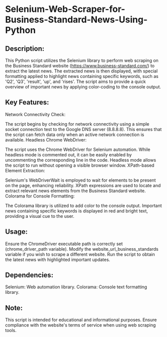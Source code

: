# Selenium-Web-Scraper-for-Business-Standard-News-Using-Python

## Description:
This Python script utilizes the Selenium library to perform web scraping on the Business Standard website (https://www.business-standard.com/) to extract the latest news. The extracted news is then displayed, with special formatting applied to highlight news containing specific keywords, such as 'Q2', 'Q3', 'result', 'up', and 'rises'. The script aims to provide a quick overview of important news by applying color-coding to the console output.

## Key Features:
Network Connectivity Check:

The script begins by checking for network connectivity using a simple socket connection test to the Google DNS server (8.8.8.8). This ensures that the script can fetch data only when an active network connection is available.
Headless Chrome WebDriver:

The script uses the Chrome WebDriver for Selenium automation. While headless mode is commented out, it can be easily enabled by uncommenting the corresponding line in the code. Headless mode allows the script to run without opening a visible browser window.
XPath-based Element Extraction:

Selenium's WebDriverWait is employed to wait for elements to be present on the page, enhancing reliability. XPath expressions are used to locate and extract relevant news elements from the Business Standard website.
Colorama for Console Formatting:

The Colorama library is utilized to add color to the console output. Important news containing specific keywords is displayed in red and bright text, providing a visual cue to the user.


## Usage:
Ensure the ChromeDriver executable path is correctly set (chrome_driver_path variable).
Modify the website_url_business_standards variable if you wish to scrape a different website.
Run the script to obtain the latest news with highlighted important updates.

## Dependencies:
Selenium: Web automation library.
Colorama: Console text formatting library.

## Note:
This script is intended for educational and informational purposes. Ensure compliance with the website's terms of service when using web scraping tools.
